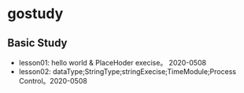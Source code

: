 # gostudy
## Basic Study
- lesson01: hello world & PlaceHoder execise。 2020-0508
- lesson02: dataType;StringType;stringExecise;TimeModule;Process Control。2020-0508 

